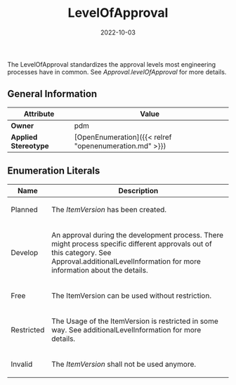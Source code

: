 ﻿---
title: LevelOfApproval
toc: false
type: specs
date: "2022-10-03"
draft: false
specification: VEC
version: 2.0.1
documentType: "Recommendation"
elementType: Class
classes:
  - LevelOfApproval
menu_name: vec-2.0.1
---
<p> The&#160;LevelOfApproval standardizes the approval levels most engineering processes have in common. See <i>Approval.levelOfApproval </i>for more details.      </p>

## General Information

| Attribute               | Value |
|-------------------------|-------|
| **Owner**               | pdm |
| **Applied Stereotype**  | [OpenEnumeration]({{< relref "openenumeration.md" >}})<br/>  |

## Enumeration Literals
| Name          | **Description** |
|---------------|-----------------|
| Planned | <p> The <i>ItemVersion</i> has been created.      </p> |
| Develop | <p> An approval during the development process. There might process specific different approvals out of this category. See Approval.additionalLevelInformation for more information about the details.      </p> |
| Free | <p> The ItemVersion can be used without restriction.      </p> |
| Restricted | <p> The Usage of the ItemVersion is restricted in some way. See additionalLevelInformation for more details.      </p> |
| Invalid | <p> The <i>ItemVersion</i> shall not be used anymore.      </p> |
